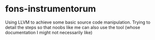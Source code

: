 # fons-instrumentorum
Using LLVM to achieve some basic source code manipulation. Trying to detail the steps so that noobs like me can also use the tool (whose documentation I might not necessarily like)
